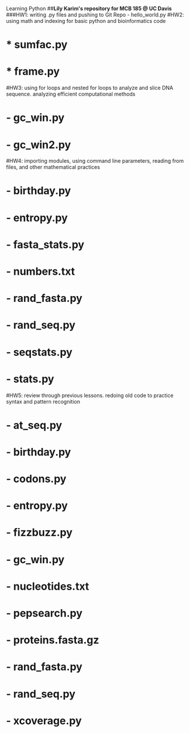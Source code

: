 Learning Python
##**Lily Karim's repository for MCB 185 @ UC Davis**
###HW1: writing .py files and pushing to Git Repo
	- hello_world.py
#HW2: using math and indexing for basic python and bioinformatics code
#	* sumfac.py
#	* frame.py
#HW3: using for loops and nested for loops to analyze and slice DNA sequence. analyzing efficient computational methods
#	- gc_win.py
#	- gc_win2.py
#HW4: importing modules, using command line parameters, reading from files, and other mathematical practices
#	- birthday.py
#	- entropy.py
#	- fasta_stats.py
#	- numbers.txt
#	- rand_fasta.py
#	- rand_seq.py
#	- seqstats.py
#	- stats.py
#HW5: review through previous lessons. redoing old code to practice syntax and pattern recognition
#	- at_seq.py
#	- birthday.py
#	- codons.py
#	- entropy.py
#	- fizzbuzz.py
#	- gc_win.py
#	- nucleotides.txt
#	- pepsearch.py
#	- proteins.fasta.gz
#	- rand_fasta.py
#	- rand_seq.py
#	- xcoverage.py
 
